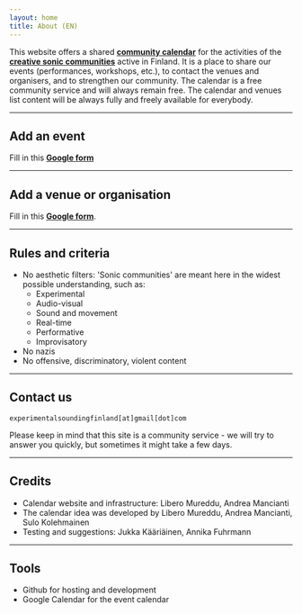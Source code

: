 ```yaml
---
layout: home
title: About (EN)
---
```


<!-- <script src="/assets/colorTitle.js"></script> -->
This website offers a shared **[community calendar](index.md)** for the activities of the **[creative sonic communities](#rules-and-criteria)** active in Finland.
It is a place to share our events (performances, workshops, etc.), to contact the venues and organisers, and to strengthen our community. The calendar is a free community service and will always remain free. The calendar and venues list content will be always fully and freely available for everybody.

---

## Add an event
Fill in this **[Google form](https://forms.gle/9Cb2oSwamWKdqRru8)**

---
## Add a venue or organisation
Fill in this **[Google form](https://docs.google.com/forms/d/e/1FAIpQLSdiHSyW8CQkjNykXwj6pLYfZRt0d050XxCU2XqsVQdpOGnfBw/viewform)**.

---

## Rules and criteria
- No aesthetic filters: 'Sonic communities' are meant here in the widest possible understanding, such as:
  - Experimental
  - Audio-visual
  - Sound and movement
  - Real-time
  - Performative
  - Improvisatory
- No nazis
- No offensive, discriminatory, violent content

---

## Contact us
`experimentalsoundingfinland[at]gmail[dot]com` 

Please keep in mind that this site is a community service - we will try to answer you quickly, but sometimes it might take a few days.

---

## Credits
- Calendar website and infrastructure: Libero Mureddu, Andrea Mancianti
- The calendar idea was developed by Libero Mureddu, Andrea Mancianti, Sulo Kolehmainen
- Testing and suggestions: Jukka Kääriäinen, Annika Fuhrmann

---

## Tools
- Github for hosting and development
- Google Calendar for the event calendar

<link rel="shortcut icon" type="image/x-icon" href="favicon.ico?">

